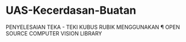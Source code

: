 # UAS-Kecerdasan-Buatan
PENYELESAIAN TEKA - TEKI KUBUS RUBIK MENGGUNAKAN ¶ OPEN SOURCE COMPUTER VISION LIBRARY 
